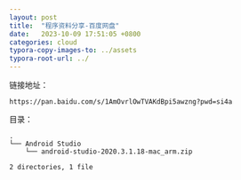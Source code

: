 ```yaml
---
layout: post
title:  "程序资料分享-百度网盘"
date:   2023-10-09 17:51:05 +0800
categories: cloud
typora-copy-images-to: ../assets
typora-root-url: ../
---
```


链接地址：
```
https://pan.baidu.com/s/1AmOvrlOwTVAKdBpi5awzng?pwd=si4a
```

目录：
```
.
└── Android Studio
    └── android-studio-2020.3.1.18-mac_arm.zip

2 directories, 1 file
```
